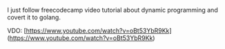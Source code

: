 I just follow  freecodecamp video tutorial about dynamic programming and covert it to golang.

VDO: [https://www.youtube.com/watch?v=oBt53YbR9Kk] (https://www.youtube.com/watch?v=oBt53YbR9Kk)
